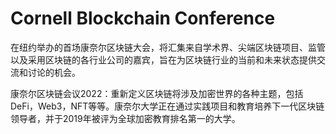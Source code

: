 # Cornell Blockchain Conference

在纽约举办的首场康奈尔区块链大会，将汇集来自学术界、尖端区块链项目、监管以及采用区块链的各行业公司的嘉宾，旨在为区块链行业的当前和未来状态提供交流和讨论的机会。

康奈尔区块链会议2022：重新定义区块链将涉及加密世界的各种主题，包括DeFi，Web3，NFT等等。康奈尔大学正在通过实践项目和教育培养下一代区块链领导者，并于2019年被评为全球加密教育排名第一的大学。
